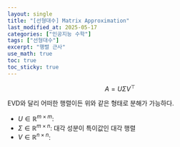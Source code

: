 ```yaml
---
layout: single
title: "[선형대수] Matrix Approximation"
last_modified_at: 2025-05-17
categories: ["인공지능 수학"]
tags: ["선형대수"]
excerpt: "행렬 근사"
use_math: true
toc: true
toc_sticky: true
---
```


$$
A=U\Sigma V^\top
$$

EVD와 달리 어떠한 행렬이든 위와 같은 형태로 분해가 가능하다.

- $U\in\mathbb{R}^{m\times m}$: 
- $\Sigma\in\mathbb{R}^{m\times n}$: 대각 성분이 특이값인 대각 행렬
- $V\in\mathbb{R}^{n\times n}$: 
